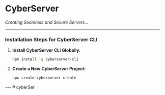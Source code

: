 # **CyberServer**  
*Creating Seamless and Secure Servers...*

---

### **Installation Steps for CyberServer CLI**

1. **Install CyberServer CLI Globally:**
   ```bash
   npm install -g cyberserver-cli
   ```

2. **Create a New CyberServer Project:**
   ```bash
   npx create-cyberserver create
   ```

--- # cyberSer
